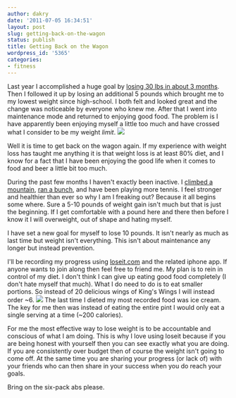 ```yaml
---
author: dakry
date: '2011-07-05 16:34:51'
layout: post
slug: getting-back-on-the-wagon
status: publish
title: Getting Back on the Wagon
wordpress_id: '5365'
categories:
- fitness
---
```


Last year I accomplished a huge goal by [losing 30 lbs in about 3
months](http://zadell.com/2010/progress-update-%E2%80%93-30-pounds-down/).
Then I followed it up by losing an additional 5 pounds which brought me to my
lowest weight since high-school. I both felt and looked great and the change
was noticeable by everyone who knew me. After that I went into maintenance
mode and returned to enjoying good food. The problem is I have apparently been
enjoying myself a little too much and have crossed what I consider to be my
weight _limit_.
![](http://farm6.static.flickr.com/5276/5906418694_b04e8aa994_m.jpg)

Well it is time to get back on the wagon again. If my experience with weight
loss has taught me anything it is that weight loss is at least 80% diet, and I
know for a fact that I have been enjoying the good life when it comes to food
and beer a little bit too much.

During the past few months I haven't exactly been inactive. I [climbed a
mountain](http://zadell.com/2011/summiting-mount-hood/), [ran a
bunch](http://www.flickr.com/photos/zacharyz/5906528522/), and have been
playing more tennis. I feel stronger and healthier than ever so why I am I
freaking out? Because it all begins some where. Sure a 5-10 pounds of weight
gain isn't much but that is just the beginning. If I get comfortable with a
pound here and there then before I know it I will overweight, out of shape and
hating myself.

I have set a new goal for myself to lose 10 pounds. It isn't nearly as much as
last time but weight isn't everything. This isn't about maintenance any longer
but instead prevention.

I'll be recording my progress using [loseit.com](http://www.loseit.com/) and
the related iphone app. If anyone wants to join along then feel free to friend
me. My plan is to rein in control of my diet. I don't think I can give up
eating good food completely (I don't hate myself that much). What I do need to
do is to eat smaller portions. So instead of 20 delicious wings of King's
Wings I will instead order ~6.
![](http://farm6.static.flickr.com/5116/5905875503_cefd7d5243_m.jpg) The last
time I dieted my most recorded food was ice cream. The key for me then was
instead of eating the entire pint I would only eat a single serving at a time
(~200 calories).

For me the most effective way to lose weight is to be accountable and
conscious of what I am doing. This is why I love using loseit because if you
are being honest with yourself then you can see exactly what you are doing. If
you are consistently over budget then of course the weight isn't going to come
off. At the same time you are sharing your progress (or lack of) with your
friends who can then share in your success when you do reach your goals.

Bring on the six-pack abs please.


